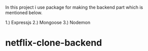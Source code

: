 In this project i use package for making the backend part which is mentioned below.

1.) Expressjs
2.) Mongoose
3.) Nodemon
# netflix-clone-backend
